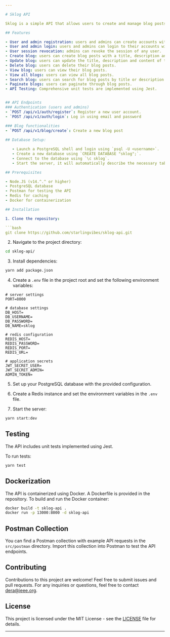 ```yaml
---

# Sklog API

Sklog is a simple API that allows users to create and manage blog posts, whilst also featuring some other functionalities such as pagination and search. It is built using NodeJS, ExpressJS, PostgreSQL, TypeScript, TypeORM and Jest for testing.

## Features

- User and admin registration: users and admins can create accounts with their full name, email address and password.
- User and admin login: users and admins can login to their accounts with their email address and password.
- User session revocation: admins can revoke the session of any user.
- Create blog: users can create blog posts with a title, description and content.
- Update blog: users can update the title, description and content of their blog posts.
- Delete blog: users can delete their blog posts.
- View blog: users can view their blog posts.
- View all blogs: users can view all blog posts.
- Search blog: users can search for blog posts by title or description.
- Paginate blogs: users can paginate through blog posts.
- API Testing: Comprehensive unit tests are implemented using Jest.


## API Endpoints
### Authentication (users and admins)
- `POST /api/v1/auth/register`: Register a new user account.
- `POST /api/v1/auth/login`: Log in using email and password

### Blog functionalities
- `POST /api/v1/blog/create`: Create a new blog post
 
## Database Setup:

   - Launch a PostgreSQL shell and login using `psql -U <username>`.
   - Create a new database using `CREATE DATABASE "sklog";`.
   - Connect to the database using `\c sklog`.
   - Start the server, it will automatically describe the necessary tables

## Prerequisites

- Node.JS (v14.^.^ or higher)
- PostgreSQL database
- Postman for testing the API
- Redis for caching
- Docker for containerization

## Installation

1. Clone the repository:

```bash
git clone https://github.com/starlingvibes/sklog-api.git
```

2. Navigate to the project directory:

```bash
cd sklog-api/
```

3. Install dependencies:

```bash
yarn add package.json
```

4. Create a `.env` file in the project root and set the following environment variables:

```env
# server settings
PORT=8000

# database settings
DB_HOST=
DB_USERNAME=
DB_PASSWORD=
DB_NAME=sklog

# redis configuration
REDIS_HOST=
REDIS_PASSWORD=
REDIS_PORT=
REDIS_URL=

# application secrets
JWT_SECRET_USER=
JWT_SECRET_ADMIN=
ADMIN_TOKEN=
```

5. Set up your PostgreSQL database with the provided configuration.


6. Create a Redis instance and set the environment variables in the `.env` file.

7. Start the server:

```bash
yarn start:dev
```


## Testing

The API includes unit tests implemented using Jest.

To run tests:

```bash
yarn test
```

## Dockerization 

The API is containerized using Docker. A Dockerfile is provided in the repository. To build and run the Docker container:

```bash
docker build -t sklog-api .
docker run -p 13000:8000 -d sklog-api
```

## Postman Collection

You can find a Postman collection with example API requests in the `src/postman` directory. Import this collection into Postman to test the API endpoints.

## Contributing

Contributions to this project are welcome! Feel free to submit issues and pull requests.
For any inquiries or questions, feel free to contact [dera@ieee.org](mailto:dera@ieee.org).

## License

This project is licensed under the MIT License - see the [LICENSE](LICENSE) file for details.

---
```


